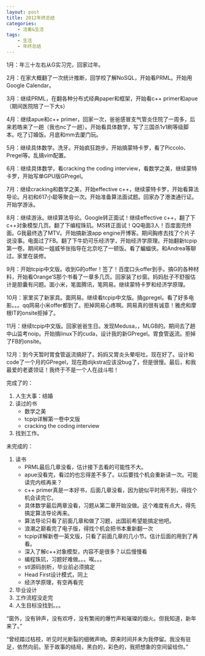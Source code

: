 ```yaml
---
layout: post
title: 2012年终总结
categories:
    - 活着&生活
tags:
    - 生活
    - 年终总结
---
```


1月：年三十左右从G实习完，回家过年。

2月：在家大概翻了一次统计推断，回学校了解NoSQL，开始看PRML。开始用Google Calendar。

3月：继续PRML，在翻各种分布式经典paper和框架，开始看c++ primer和apue（期间医院陪了一下大s）

4月：继续apue和c++ primer，回家一次，爸爸感冒支气管炎住院了一周多，后来若皓来了一趟（我也nc了一趟）。开始看具体数学，写了三国杀1v1刷等级脚本。吃了订婚饭。月底和mm去厦门玩。

5月：继续具体数学。洗牙。开始疯狂跑步。开始搞蒙特卡罗，看了Piccolo、Pregel等。乱搞vim配置。

6月：继续具体数学，看cracking the coding interview，看数学之美，继续蒙特卡罗，开始写单GPU版GPregel。

7月：继续cracking和数学之美，开始effective c++，继续蒙特卡罗，开始看算法导论。月初和617小聪等聚会一次。开始准备算法面试题。回家办了港澳通行证。开始学游泳。

8月：继续游泳。继续算法导论。Google转正面试！继续effective c++，翻了下c++对象模型几页。翻了下编程珠玑。MS转正面试！QQ电面3人！百度面完终面。G我最终选了MTV。开始搞新浪app engine开博客。期间胸疼去找了个片子说没事。电面过了FB。翻了下牛奶可乐经济学，开始经济学原理。开始翻新tcpip第一卷。期间和一姐威爷张指导在北京吃了一顿饭。看了蝙蝠侠。和Andrea等聊过。家里在装修。

9月：开始tcpip中文版。收到G的offer！签了！百度口头offer到手。搞G的各种材料，开始看Orange‘S那个书看了一章多几页。回家装了纱窗。妈妈肚子不舒服估计是胆囊有问题。面小米，笔面腾讯，笔网易。继续蒙特卡罗和经济学原理。

10月：家里买了新家具。面网易。继续看tcpip中文版。搞gpregel。看了好多电影。。。qq网易小米offer都到了。拒掉网易心疼啊。网易真的很有诚意！雅虎和摩根IT的onsite拒掉了。

11月：继续tcpip中文版。回家爸爸生日。发现Medusa，，MLGB的。期间去了趟中山监考noip。开始搞linux下的cuda，设计我的新GPregel。胃食管返流。拒掉了FB的onsite。

12月：到今天暂时胃食管返流搞好了。妈妈又胃炎头晕呕吐。现在好了。设计和code了一个月的GPregel，现在跑dijkstra应该没bug了，但是很慢。最后，和我最爱的老婆领证！我终于不是一个人在战斗啦！

完成了的：

1. 人生大事：结婚
2. 读过的书
   - 数学之美
   - tcpip详解第一卷中文版
   - cracking the coding interview
3. 找到工作。

未完成的：

1. 读书
   - PRML最后几章没看，估计接下去看的可能性不大。
   - apue没看完，看过的也忘得差不多了。以后要找个机会重新读一次。可能读完内核再来？
   - c++ primer真是一本好书，后面几章没看，因为貌似平时用不到，得找个机会读完它。
   - 具体数学最后两章没看，习题从第二章开始没做。这个难度有点大，得先搞定算法导论再来。
   - 算法导论只看了前面几章和做了习题，出国前希望能搞定他吧。
   - 浪潮之巅看完了电子版，得找个机会把书本重新翻一次
   - tcpip详解新卷一英文版，只看了前面几章的几小节。估计后面的用到了再看。
   - 深入了解c++对象模型，内容不是很多？以后慢慢看
   - 编程珠玑，习题好难做。。。唉。。。
   - stl源码剖析，毕业前必须搞定
   - Head First设计模式，同上
   - 经济学原理，有空再看完
2. 毕业设计
3. 工作流程没走完
4. 人生目标没找到。。。

“窗外，没有钟声，没有欢呼，没有繁闹的爆竹声和璀璨的烟火。但我知道，新年来了。”

“曾经踏过枯枝，听见时光断裂的细微声响。原来时间并未为我停留。我没有驻足，依然向前。至于故事的结局，黑白的，彩色的，我把想象的空间留给你。”
